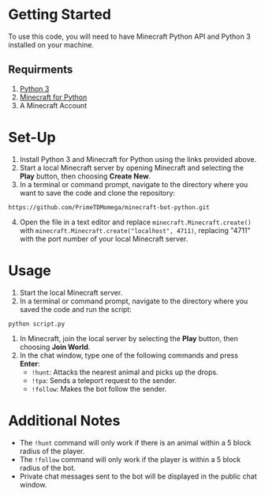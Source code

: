 # Getting Started
To use this code, you will need to have Minecraft Python API and Python 3 installed on your machine.


## Requirments
 1. [Python 3](https://www.python.org/downloads/)
 2. [Minecraft for Python](https://pypi.org/project/mcpi/)
 3. A Minecraft Account
 
 # Set-Up
 
 1.  Install Python 3 and Minecraft for Python using the links provided above.
 2.  Start a local Minecraft server by opening Minecraft and selecting the **Play** button, then choosing **Create New**.
 3. In a terminal or command prompt, navigate to the directory where you want to save the code and clone the repository:

```
https://github.com/PrimeTDMomega/minecraft-bot-python.git
```
4.  Open the file in a text editor and replace `minecraft.Minecraft.create()` with `minecraft.Minecraft.create("localhost", 4711)`, replacing "4711" with the port number of your local Minecraft server.

# Usage
1.  Start the local Minecraft server.
2.  In a terminal or command prompt, navigate to the directory where you saved the code and run the script:

```
python script.py
```

1.  In Minecraft, join the local server by selecting the **Play** button, then choosing **Join World**.
2.  In the chat window, type one of the following commands and press **Enter**:
    -   `!hunt`: Attacks the nearest animal and picks up the drops.
    -   `!tpa`: Sends a teleport request to the sender.
    -   `!follow`: Makes the bot follow the sender.

# Additional Notes
-   The `!hunt` command will only work if there is an animal within a 5 block radius of the player.
-   The `!follow` command will only work if the player is within a 5 block radius of the bot.
-   Private chat messages sent to the bot will be displayed in the public chat window.
